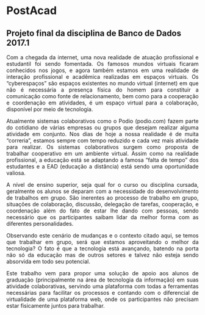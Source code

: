 # PostAcad
## Projeto final da disciplina de Banco de Dados 2017.1

<p style="text-align: justify;">Com a chegada da internet, uma nova realidade de atuação profissional e estudantil foi sendo fomentada. Os famosos mundos virtuais ficaram conhecidos nos jogos, e agora também estamos em uma realidade de interação profissional e acadêmica realizadas em espaços virtuais. Os “cyberespaços” são espaços existentes no mundo virtual (internet) em que não é necessária a presença física do homem para constituir a comunicação como fonte de relacionamento, bem como para a cooperação e coordenação em atividades, é um espaço virtual para a colaboração, disponível por meio de tecnologia.</p>

<p style="text-align: justify;">Atualmente sistemas colaborativos como o Podio (podio.com) fazem parte do cotidiano de várias empresas ou grupos que desejam realizar alguma atividade em conjunto. Nos dias de hoje a nossa realidade é de muita “correria”, estamos sempre com tempo reduzido e cada vez mais atividade para realizar. Os sistemas colaborativos surgem como proposta de trabalhar cooperativo em um ambiente virtual. Assim como na realidade profissional, a educação está se adaptando a famosa “falta de tempo” dos estudantes e a EAD (educação a distância) está sendo uma oportunidade valiosa.</p>

<p style="text-align: justify;">A nível de ensino superior, seja qual for o curso ou disciplina cursada, geralmente os alunos se deparam com a necessidade do desenvolvimento de trabalhos em grupo. São inerentes ao processo de trabalho em grupo, situações de  colaboração, discussão, delegação de tarefas, cooperação, e coordenação além do fato de estar lhe dando com pessoas, sendo necessário que os participantes saibam lidar da melhor forma com as diferentes personalidades.</p>

<p style="text-align: justify;">Observando este cenário de mudanças e o contexto citado aqui, se temos que trabalhar em grupo, será que estamos aproveitando o melhor da tecnologia? O fato é que a tecnologia está avançando, batendo na porta não só da educação mas de outros setores e talvez não esteja sendo absorvida em todo seu potencial. </p>

<p style="text-align: justify;">Este trabalho vem para propor uma solução de apoio aos alunos de graduação (principalmente na área de tecnologia da informação) em suas atividade colaborativas, servindo uma plataforma com todas a ferramentas necessárias para facilitar os processos e contando com o diferencial de virtualidade de uma plataforma web, onde os participantes não precisam estar fisicamente juntos para trabalhar.</p>

